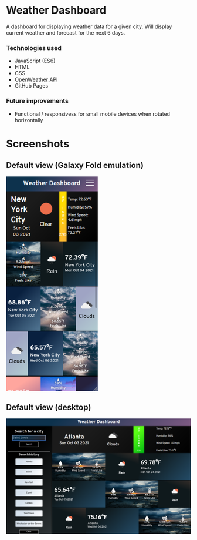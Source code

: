 # Weather Dashboard
A dashboard for displaying weather data for a given city. Will display current weather and forecast for the next
6 days.

### Technologies used
- JavaScript (ES6)
- HTML
- CSS
- [OpenWeather API](https://openweathermap.org/api/)
- GitHub Pages

### Future improvements
- Functional / responsivess for small mobile devices when rotated horizontally

# Screenshots

## Default view (Galaxy Fold emulation)
<img src="presentation/1.PNG" width="250">

## Default view (desktop)
<img src="presentation/2.PNG" width="700">